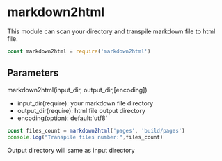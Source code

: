 # markdown2html
This module can scan your directory and transpile markdown file to html file.


```js
const markdown2html = require('markdown2html')
```
## Parameters
markdown2html(input_dir, output_dir,[encoding])
- input_dir(require): your markdown file directory
- output_dir(require): html file output directory 
- encoding(option): default:'utf8'

```js
const files_count = markdown2html('pages', 'build/pages')
console.log("Transpile files number:",files_count)
```

Output directory will same as input directory 